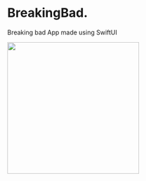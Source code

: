 # BreakingBad.
Breaking bad App made using SwiftUI

<img width="300" src="https://user-images.githubusercontent.com/77957614/187551894-9b8c157e-dccc-4965-af67-380bc404613a.png">
